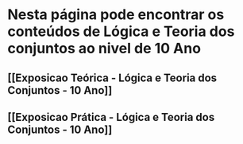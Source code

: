 # Nesta página pode encontrar os conteúdos de Lógica e Teoria dos conjuntos ao nivel de 10 Ano

## [[Exposicao Teórica - Lógica e Teoria dos Conjuntos - 10 Ano]]

## [[Exposicao Prática - Lógica e Teoria dos Conjuntos - 10 Ano]]
